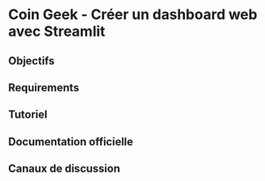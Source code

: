 # Coin Geek - Créer un dashboard web avec Streamlit

## Objectifs

## Requirements

## Tutoriel

## Documentation officielle

## Canaux de discussion 
